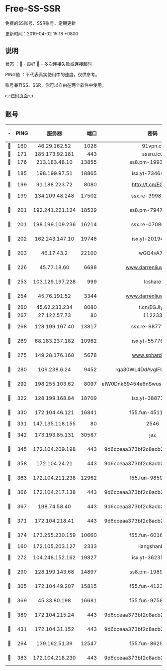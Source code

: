 # Free-SS-SSR

免费的SS账号、SSR账号，定期更新

更新时间：2019-04-02 15:18 +0800

## 说明

状态     ：🙂 - 良好 🙁 - 多次连接失败或连接超时

PING值   ：不代表真实使用中的速度，仅供参考。

账号兼容SS、SSR，你可以自由在两个软件中使用。

👉[扫码页面](https://liesauer.github.io/Free-SS-SSR/)👈

## 账号

|-|PING|服务器|端口|密码|加密方式|区域|
|:----:|:----:|:-----:|-----:|:----:|:----:|:----:|
|🙂|160|46.29.162.52|1026|91vpn.cf|rc4-md5|RU|
|🙂|171|185.173.92.181|443|sssru.icu|rc4-md5|RU|
|🙂|176|213.183.48.10|13855|ss8.pm-19938784|rc4-md5|RU|
|🙂|185|198.199.97.51|18865|isx.yt-73464037|aes-256-cfb|US|
|🙂|199|91.188.223.72|8080|http://t.cn/EGJIyrl|rc4-md5|RU|
|🙂|199|134.209.48.248|17502|ssx.re-39982582|aes-256-cfb|US|
|🙂|201|192.241.221.124|18529|ss8.pm-79474196|aes-256-cfb|US|
|🙂|201|198.199.109.236|16214|ssx.re-07080602|aes-256-cfb|US|
|🙂|202|162.243.147.10|19746|isx.yt-20194011|aes-256-cfb|US|
|🙂|203|46.17.43.2|22100|wGQ4vA7D|aes-256-gcm|RU|
|🙂|226|45.77.18.60|6688|www.darrenliuwei.com|aes-256-cfb|JP|
|🙂|253|103.129.197.228|999|lcshare|aes-256-cfb|US|
|🙂|254|45.76.191.52|3344|www.darrenliuwei.com|aes-256-cfb|AU|
|🙂|260|45.62.233.234|8080|t.cn/EGJIyrl|rc4-md5|CA|
|🙂|267|27.122.57.73|80|112233|chacha20|HK|
|🙂|268|128.199.167.40|13817|ssx.re-98777961|aes-256-cfb|SG|
|🙂|269|68.183.237.182|10962|isx.yt-55776623|aes-256-cfb|SG|
|🙂|275|149.28.176.168|5678|www.sphard.com|aes-256-cfb|SG|
|🙂|280|109.238.6.24|9452|rqa30WL4DdAvgIFG6Fs3znzTa|aes-256-cfb|FR|
|🙂|292|198.255.103.62|8097|eIW0Dnk69454e6nSwuspv9DmS201tQ0D|aes-256-cfb|US|
|🙂|322|128.199.168.84|18709|isx.yt-38873117|aes-256-cfb|SG|
|🙂|330|172.104.46.121|16841|f55.fun-45111251|aes-256-cfb|SG|
|🙂|331|147.135.118.155|80|2546|chacha20|US|
|🙂|342|173.193.85.131|30587|jaz|aes-256-cfb|US|
|🙂|345|172.104.209.198|443|9d6cceaa373bf2c8acb22e60b6a58be6|aes-256-cfb|US|
|🙂|358|172.104.24.21|443|9d6cceaa373bf2c8acb22e60b6a58be6|aes-256-cfb|US|
|🙂|363|172.104.211.238|12962|f55.fun-98592445|aes-256-cfb|US|
|🙂|366|172.104.217.138|443|9d6cceaa373bf2c8acb22e60b6a58be6|aes-256-cfb|US|
|🙂|367|198.74.58.40|443|9d6cceaa373bf2c8acb22e60b6a58be6|aes-256-cfb|US|
|🙂|371|172.104.218.41|443|9d6cceaa373bf2c8acb22e60b6a58be6|aes-256-cfb|US|
|🙂|374|173.255.230.159|10660|f55.fun-60161528|aes-256-cfb|US|
|🙂|160|172.105.203.127|2333|liangshanbo|chacha20|JP|
|🙂|272|104.248.152.162|19827|isx.yt-36235120|aes-256-cfb|SG|
|🙂|290|128.199.143.68|14897|ss8.pm-19893940|aes-256-cfb|SG|
|🙂|305|172.104.49.207|15815|f55.fun-41236190|aes-256-cfb|SG|
|🙂|369|45.33.80.198|16681|f55.fun-97588785|aes-256-cfb|US|
|🙂|389|172.104.215.24|443|9d6cceaa373bf2c8acb22e60b6a58be6|aes-256-cfb|US|
|🙂|431|172.104.31.152|443|9d6cceaa373bf2c8acb22e60b6a58be6|aes-256-cfb|US|
|🙁|264|139.162.51.39|12547|f55.fun-86298240|aes-256-cfb|SG|
|🙁|383|172.104.218.230|443|9d6cceaa373bf2c8acb22e60b6a58be6|aes-256-cfb|US|
